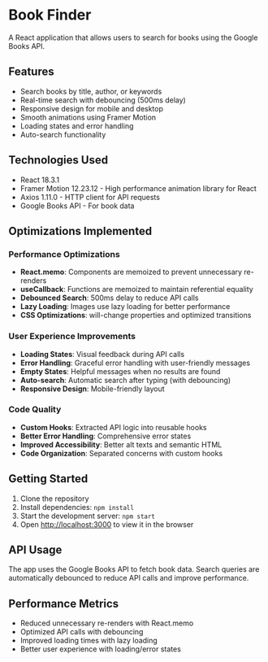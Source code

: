 # Book Finder

A React application that allows users to search for books using the Google Books API.

## Features

- Search books by title, author, or keywords
- Real-time search with debouncing (500ms delay)
- Responsive design for mobile and desktop
- Smooth animations using Framer Motion
- Loading states and error handling
- Auto-search functionality

## Technologies Used

- React 18.3.1
- Framer Motion 12.23.12 - High performance animation library for React
- Axios 1.11.0 - HTTP client for API requests
- Google Books API - For book data

## Optimizations Implemented

### Performance Optimizations

- **React.memo**: Components are memoized to prevent unnecessary re-renders
- **useCallback**: Functions are memoized to maintain referential equality
- **Debounced Search**: 500ms delay to reduce API calls
- **Lazy Loading**: Images use lazy loading for better performance
- **CSS Optimizations**: will-change properties and optimized transitions

### User Experience Improvements

- **Loading States**: Visual feedback during API calls
- **Error Handling**: Graceful error handling with user-friendly messages
- **Empty States**: Helpful messages when no results are found
- **Auto-search**: Automatic search after typing (with debouncing)
- **Responsive Design**: Mobile-friendly layout

### Code Quality

- **Custom Hooks**: Extracted API logic into reusable hooks
- **Better Error Handling**: Comprehensive error states
- **Improved Accessibility**: Better alt texts and semantic HTML
- **Code Organization**: Separated concerns with custom hooks

## Getting Started

1. Clone the repository
2. Install dependencies: `npm install`
3. Start the development server: `npm start`
4. Open [http://localhost:3000](http://localhost:3000) to view it in the browser

## API Usage

The app uses the Google Books API to fetch book data. Search queries are automatically debounced to reduce API calls and improve performance.

## Performance Metrics

- Reduced unnecessary re-renders with React.memo
- Optimized API calls with debouncing
- Improved loading times with lazy loading
- Better user experience with loading/error states
